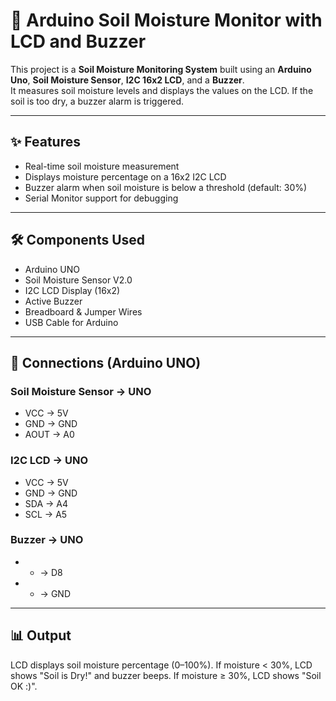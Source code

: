 # 🌱 Arduino Soil Moisture Monitor with LCD and Buzzer

This project is a **Soil Moisture Monitoring System** built using an **Arduino Uno**, **Soil Moisture Sensor**, **I2C 16x2 LCD**, and a **Buzzer**.  
It measures soil moisture levels and displays the values on the LCD. If the soil is too dry, a buzzer alarm is triggered.

---

## ✨ Features
- Real-time soil moisture measurement
- Displays moisture percentage on a 16x2 I2C LCD
- Buzzer alarm when soil moisture is below a threshold (default: 30%)
- Serial Monitor support for debugging

---

## 🛠 Components Used
- Arduino UNO  
- Soil Moisture Sensor V2.0  
- I2C LCD Display (16x2)  
- Active Buzzer  
- Breadboard & Jumper Wires  
- USB Cable for Arduino  

---

## 🔌 Connections (Arduino UNO)

### Soil Moisture Sensor → UNO
- VCC → 5V  
- GND → GND  
- AOUT → A0  

### I2C LCD → UNO
- VCC → 5V  
- GND → GND  
- SDA → A4  
- SCL → A5  

### Buzzer → UNO
- + → D8  
- - → GND  

---

## 📊 Output

LCD displays soil moisture percentage (0–100%).
If moisture < 30%, LCD shows "Soil is Dry!" and buzzer beeps.
If moisture ≥ 30%, LCD shows "Soil OK :)".
